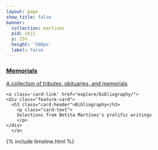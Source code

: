 ```yaml
---
layout: page
show_title: false
banner:
  collection: martinez
  pid: obj1
  y: 25%
  height: '500px'
  label: false
---
```


<div class="feature-cards-container">
<a class='card-link' href="explore/memorials/">
  <div class="feature-card">
    <h3 class="card-header">Memorials</h3>
      <p class="card-text">
      A collection of tributes, obituaries, and memorials
      </p>
    </div>
    </a>


    <a class='card-link' href="explore/bibliography/">
    <div class="feature-card">
      <h3 class="card-header">Bibliography</h3>
        <p class="card-text">
        Selections from Betita Martínez's prolific writings
        </p>
    </div>
      </a>
</div>
<div class='timeline-embed full-width'>
  <div class='timeline-inner'>
{% include timeline.html %}
  </div>
</div>

